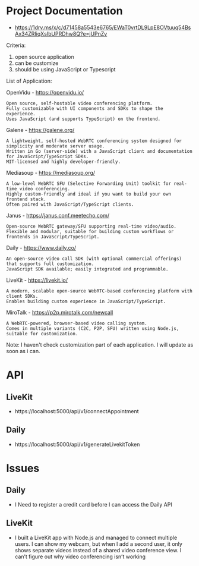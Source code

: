 # Project Documentation

* https://1drv.ms/x/c/d71458a5543e6765/EWaT0vrtDL9LpE8OVtuuq54BsAx34ZRIiqXsIbUPRDhw8Q?e=jUPnZv

Criteria: 
1) open source application
2) can be customize
3) should be using JavaScript or Typescript 

List of Application:

OpenVidu - https://openvidu.io/

    Open source, self-hostable video conferencing platform.
    Fully customizable with UI components and SDKs to shape the experience.
    Uses JavaScript (and supports TypeScript) on the frontend.

Galene - https://galene.org/

    A lightweight, self-hosted WebRTC conferencing system designed for simplicity and moderate server usage.
    Written in Go (server-side) with a JavaScript client and documentation for JavaScript/TypeScript SDKs.
    MIT-licensed and highly developer-friendly.

Mediasoup - https://mediasoup.org/

    A low-level WebRTC SFU (Selective Forwarding Unit) toolkit for real-time video conferencing.
    Highly custom-friendly and ideal if you want to build your own frontend stack.
    Often paired with JavaScript/TypeScript clients.

Janus - https://janus.conf.meetecho.com/

    Open-source WebRTC gateway/SFU supporting real-time video/audio.
    Flexible and modular, suitable for building custom workflows or frontends in JavaScript/TypeScript.

Daily - https://www.daily.co/

    An open-source video call SDK (with optional commercial offerings) that supports full customization.
    JavaScript SDK available; easily integrated and programmable.

LiveKit - https://livekit.io/

    A modern, scalable open-source WebRTC-based conferencing platform with client SDKs.
    Enables building custom experience in JavaScript/TypeScript.

MiroTalk - https://p2p.mirotalk.com/newcall

    A WebRTC-powered, browser-based video calling system.
    Comes in multiple variants (C2C, P2P, SFU) written using Node.js, suitable for customization.

Note:
I haven't check customization part of each application. I will update as soon as i can.

# API
## LiveKit
* https://localhost:5000/api/v1/connectAppointment

## Daily
* https://localhost:5000/api/v1/generateLivekitToken

# Issues

## Daily
* I Need to register a credit card before I can access the Daily API

## LiveKit
* I built a LiveKit app with Node.js and managed to connect multiple users. I can show my webcam, but when I add a second user, it only shows separate videos instead of a shared video conference view. I can’t figure out why video conferencing isn’t working
